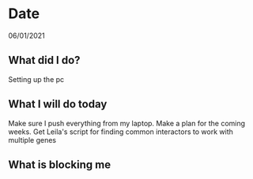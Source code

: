 # Date 
06/01/2021
## **What did I do?**
Setting up the pc
## **What I will do today**
Make sure I push everything from my laptop. Make a plan for the coming weeks. Get Leila's script for finding common interactors to work with multiple genes
## **What is blocking me**